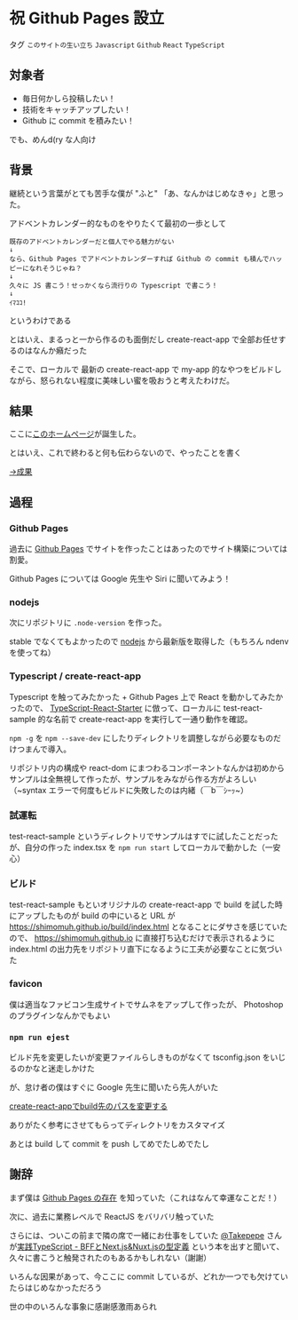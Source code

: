 # 祝 Github Pages 設立

タグ `このサイトの生い立ち` `Javascript` `Github` `React` `TypeScript`

## 対象者

* 毎日何かしら投稿したい！
* 技術をキャッチアップしたい！
* Github に commit を積みたい！

でも、めんd(ry な人向け

## 背景

継続という言葉がとても苦手な僕が "ふと" 「あ、なんかはじめなきゃ」と思った。

アドベントカレンダー的なものをやりたくて最初の一歩として

```
既存のアドベントカレンダーだと個人でやる魅力がない
↓
なら、Github Pages でアドベントカレンダーすれば Github の commit も積んでハッピーになれそうじゃね？
↓
久々に JS 書こう！せっかくなら流行りの Typescript で書こう！
↓
ｲﾏｺｺ!
```

というわけである

とはいえ、まるっと一から作るのも面倒だし create-react-app で全部お任せするのはなんか癪だった

そこで、ローカルで 最新の create-react-app で my-app 的なやつをビルドしながら、怒られない程度に美味しい蜜を吸おうと考えたわけだ。

## 結果

ここに[このホームページ](https://shimomuh.github.io)が誕生した。

とはいえ、これで終わると何も伝わらないので、やったことを書く

[→成果](https://github.com/shimomuh/shimomuh.github.io/commit/701ff943a1bada641bf941af404ba9e1551852bc)

## 過程

### Github Pages

過去に [Github Pages](https://pages.github.com/) でサイトを作ったことはあったのでサイト構築については割愛。

Github Pages については Google 先生や Siri に聞いてみよう！

### nodejs

次にリポジトリに `.node-version` を作った。

stable でなくてもよかったので [nodejs](https://nodejs.org/ja/) から最新版を取得した（もちろん ndenv を使ってね）

### Typescript / create-react-app

Typescript を触ってみたかった + Github Pages 上で React を動かしてみたかったので、 [TypeScript-React-Starter](https://github.com/Microsoft/TypeScript-React-Starter#typescript-react-starter) に倣って、ローカルに test-react-sample 的な名前で create-react-app を実行して一通り動作を確認。

`npm -g` を `npm --save-dev` にしたりディレクトリを調整しながら必要なものだけつまんで導入。

リポジトリ内の構成や react-dom にまつわるコンポーネントなんかは初めからサンプルは全無視して作ったが、サンプルをみながら作る方がよろしい（~syntax エラーで何度もビルドに失敗したのは内緒（￣b￣ｼｰｯ~）

### 試運転

test-react-sample というディレクトリでサンプルはすでに試したことだったが、自分の作った index.tsx を `npm run start` してローカルで動かした（一安心）

### ビルド

test-react-sample もといオリジナルの create-react-app で build を試した時にアップしたものが build の中にいると URL が https://shimomuh.github.io/build/index.html となることにダサさを感じていたので、 https://shimomuh.github.io に直接打ち込むだけで表示されるように index.html の出力先をリポジトリ直下になるように工夫が必要なことに気づいた

### favicon

僕は適当なファビコン生成サイトでサムネをアップして作ったが、 Photoshop のプラグインなんかでもよい

### `npm run ejest`

ビルド先を変更したいが変更ファイルらしきものがなくて tsconfig.json をいじるのかなと迷走しかけた

が、怠け者の僕はすぐに Google 先生に聞いたら先人がいた

[create-react-appでbuild先のパスを変更する](https://qiita.com/yakimeron/items/7a4f8d9e70a4a2b1b96b)

ありがたく参考にさせてもらってディレクトリをカスタマイズ

あとは build して commit を push してめでたしめでたし

## 謝辞

まず僕は [Github Pages の存在](https://pages.github.com/) を知っていた（これはなんて幸運なことだ！）

次に、過去に業務レベルで ReactJS をバリバリ触っていた

さらには、ついこの前まで隣の席で一緒にお仕事をしていた [@Takepepe](https://github.com/Takepepe) さんが[実践TypeScript - BFFとNext.js&Nuxt.jsの型定義](https://www.amazon.co.jp/dp/483996937X?fbclid=IwAR2f8NdtIH6YFiojk-dgtCWEg-dibkggPCTVtEqR73DEdSRiM1Q6iotC0c8) という本を出すと聞いて、久々に書こうと触発されたのもあるかもしれない（謝謝）

いろんな因果があって、今ここに commit しているが、どれか一つでも欠けていたらはじめなかっただろう

世の中のいろんな事象に感謝感激雨あられ
